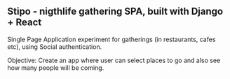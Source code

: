 **Stipo - nigthlife gathering SPA, built with Django + React**
----------

Single Page Application experiment for gatherings (in restaurants, cafes etc), using Social authentication.

Objective: Create an app where user can select places to go and also see how many people will be coming.
